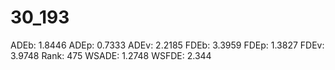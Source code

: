 # 30_193

ADEb: 1.8446
ADEp: 0.7333
ADEv: 2.2185
FDEb: 3.3959
FDEp: 1.3827
FDEv: 3.9748
Rank: 475
WSADE: 1.2748
WSFDE: 2.344